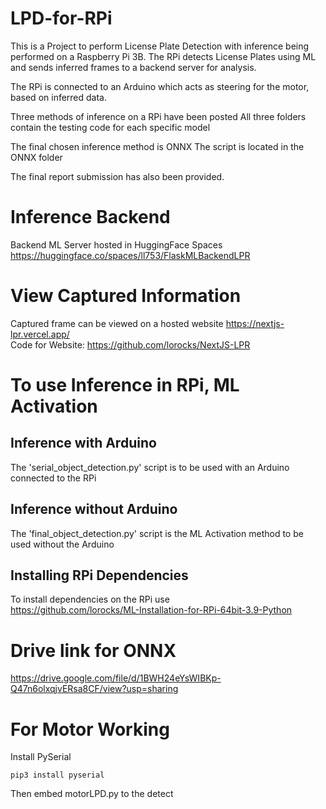 # LPD-for-RPi

This is a Project to perform License Plate Detection with inference being performed on a Raspberry Pi 3B.
The RPi detects License Plates using ML and sends inferred frames to a backend server for analysis.

The RPi is connected to an Arduino which acts as steering for the motor, based on inferred data.

Three methods of inference on a RPi have been posted
All three folders contain the testing code for each specific model

The final chosen inference method is ONNX
The script is located in the ONNX folder

The final report submission has also been provided.

# Inference Backend
Backend ML Server hosted in HuggingFace Spaces
<br>
https://huggingface.co/spaces/ll753/FlaskMLBackendLPR

# View Captured Information
Captured frame can be viewed on a hosted website
https://nextjs-lpr.vercel.app/
<br>
Code for Website:
https://github.com/lorocks/NextJS-LPR



# To use Inference in RPi, ML Activation

## Inference with Arduino
The 'serial_object_detection.py' script is to be used with an Arduino connected to the RPi

## Inference without Arduino
The 'final_object_detection.py' script is the ML Activation method to be used without the Arduino

## Installing RPi Dependencies
To install dependencies on the RPi use
<br>
https://github.com/lorocks/ML-Installation-for-RPi-64bit-3.9-Python


# Drive link for ONNX 
https://drive.google.com/file/d/1BWH24eYsWIBKp-Q47n6olxqjvERsa8CF/view?usp=sharing

# For Motor Working
Install PySerial
````
pip3 install pyserial
````

Then embed motorLPD.py to the detect
